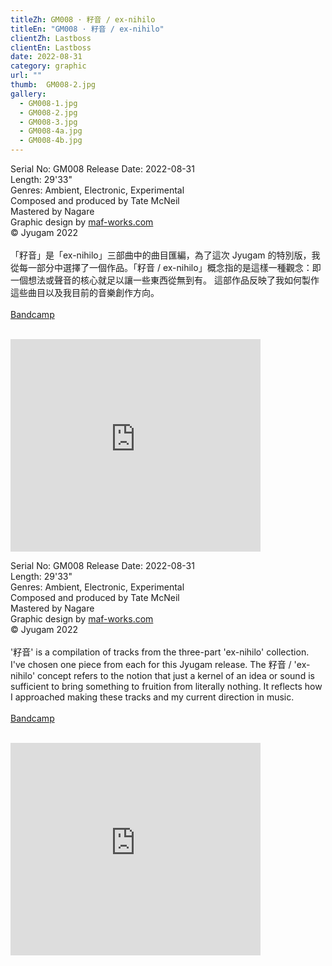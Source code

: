 ```yaml
---
titleZh: GM008 · 籽音 / ex​-​nihilo
titleEn: "GM008 · 籽音 / ex​-​nihilo"
clientZh: Lastboss
clientEn: Lastboss
date: 2022-08-31
category: graphic
url: ""
thumb:  GM008-2.jpg
gallery:
  - GM008-1.jpg
  - GM008-2.jpg
  - GM008-3.jpg
  - GM008-4a.jpg
  - GM008-4b.jpg  
---
```


Serial No: GM008 
Release Date: 2022-08-31<br>
Length: 29'33"<br>
Genres: Ambient, Electronic, Experimental<br>
Composed and produced by Tate McNeil<br>
Mastered by Nagare<br>
Graphic design by [maf-works.com](https://maf-works.com)<br>
© Jyugam 2022
<br><br>
「籽音」是「ex-nihilo」三部曲中的曲目匯編，為了這次 Jyugam 的特別版，我從每一部分中選擇了一個作品。「籽音 / ex-nihilo」概念指的是這樣一種觀念：即一個想法或聲音的核心就足以讓一些東西從無到有。 這部作品反映了我如何製作這些曲目以及我目前的音樂創作方向。
<br><br>
[Bandcamp](https://jyugam.bandcamp.com/album/ex-nihilo)
<br><br>
<iframe style="border: 0; width: 400px; height: 340px;" src="https://bandcamp.com/EmbeddedPlayer/album=975086256/size=large/bgcol=ffffff/linkcol=333333/artwork=none/transparent=true/" seamless><a href="https://jyugam.bandcamp.com/album/ex-nihilo">籽音 / ex-nihilo by Lastboss</a></iframe>

<!-- lang -->

Serial No: GM008 
Release Date: 2022-08-31<br>
Length: 29'33"<br>
Genres: Ambient, Electronic, Experimental<br>
Composed and produced by Tate McNeil<br>
Mastered by Nagare<br>
Graphic design by [maf-works.com](https://maf-works.com)<br>
© Jyugam 2022
<br><br>
'籽音' is a compilation of tracks from the three-part 'ex-nihilo' collection. I've chosen one piece from each for this Jyugam release.
The 籽音 / 'ex-nihilo' concept refers to the notion that just a kernel of an idea or sound is sufficient to bring something to fruition from literally nothing. It reflects how I approached making these tracks and my current direction in music.
<br><br>
[Bandcamp](https://jyugam.bandcamp.com/album/ex-nihilo)
<br><br>
<iframe style="border: 0; width: 400px; height: 340px;" src="https://bandcamp.com/EmbeddedPlayer/album=975086256/size=large/bgcol=ffffff/linkcol=333333/artwork=none/transparent=true/" seamless><a href="https://jyugam.bandcamp.com/album/ex-nihilo">籽音 / ex-nihilo by Lastboss</a></iframe>
